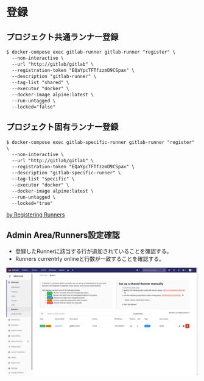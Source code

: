# 登録

## プロジェクト共通ランナー登録

```shell
$ docker-compose exec gitlab-runner gitlab-runner "register" \
  --non-interactive \
  --url "http://gitlab/gitlab" \
  --registration-token "EQaYpcTFTfzzmD9CSpax" \
  --description "gitlab-runner" \
  --tag-list "shared" \
  --executor "docker" \
  --docker-image alpine:latest \
  --run-untagged \
  --locked="false"  
```

## プロジェクト固有ランナー登録

```shell
$ docker-compose exec gitlab-specific-runner gitlab-runner "register" \
  --non-interactive \
  --url "http://gitlab/gitlab" \
  --registration-token "EQaYpcTFTfzzmD9CSpax" \
  --description "gitlab-specific-runner" \
  --tag-list "specific" \
  --executor "docker" \
  --docker-image alpine:latest \
  --run-untagged \
  --locked="true"
```

[by Registering Runners](https://docs.gitlab.com/runner/register/#docker)

## Admin Area/Runners設定確認

- 登録したRunnerに該当する行が追加されていることを確認する。
- Runners currentrly onlineと行数が一致することを確認する。

![gitlab-runner_setup_2](images/gitlab/runner/gitlab-runner_setup_2.png)
